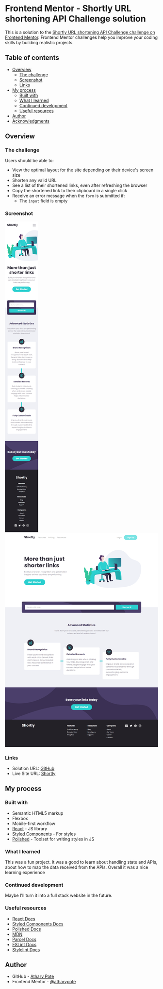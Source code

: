 # Frontend Mentor - Shortly URL shortening API Challenge solution

This is a solution to the [Shortly URL shortening API Challenge challenge on Frontend Mentor](https://www.frontendmentor.io/challenges/url-shortening-api-landing-page-2ce3ob-G). Frontend Mentor challenges help you improve your coding skills by building realistic projects.

## Table of contents

- [Overview](#overview)
  - [The challenge](#the-challenge)
  - [Screenshot](#screenshot)
  - [Links](#links)
- [My process](#my-process)
  - [Built with](#built-with)
  - [What I learned](#what-i-learned)
  - [Continued development](#continued-development)
  - [Useful resources](#useful-resources)
- [Author](#author)
- [Acknowledgments](#acknowledgments)

## Overview

### The challenge

Users should be able to:

- View the optimal layout for the site depending on their device's screen size
- Shorten any valid URL
- See a list of their shortened links, even after refreshing the browser
- Copy the shortened link to their clipboard in a single click
- Receive an error message when the `form` is submitted if:
  - The `input` field is empty

### Screenshot

![Mobile View](./screenshots/mobile.png)
![Desktop View](./screenshots/desktop.png)

### Links

- Solution URL: [GitHub](https://github.com/atharvpote/Shortly)
- Live Site URL: [Shortly](https://fm-shortly.netlify.app/)

## My process

### Built with

- Semantic HTML5 markup
- Flexbox
- Mobile-first workflow
- [React](https://reactjs.org/) - JS library
- [Styled Components](https://styled-components.com/) - For styles
- [Polished](https://styled-components.com/) - Toolset for writing styles in JS

### What I learned

This was a fun project. It was a good to learn about handling state and APIs, about how to map the data received from the APIs. Overall it was a nice learning experience

### Continued development

Maybe I'll turn it into a full stack website in the future.

### Useful resources

- [React Docs](https://reactjs.org/docs/getting-started.html)
- [Styled Components Docs](https://styled-components.com/docs)
- [Polished Docs](https://polished.js.org/docs/)
- [MDN](https://developer.mozilla.org/en-US/)
- [Parcel Docs](https://parceljs.org/docs/)
- [ESLint Docs](https://eslint.org/docs/latest/)
- [Stylelint Docs](https://stylelint.io/)

## Author

- GitHub - [Atharv Pote](https://github.com/atharvpote)
- Frontend Mentor - [@atharvpote](https://www.frontendmentor.io/profile/atharvpote)
